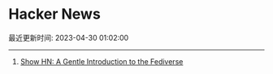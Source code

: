 # Hacker News

最近更新时间: 2023-04-30 01:02:00

--- 
1. [Show HN: A Gentle Introduction to the Fediverse](https://jointhefediverse.net/) 
